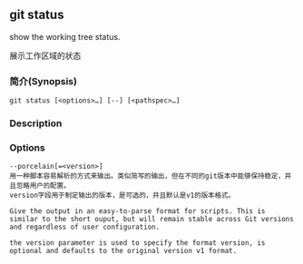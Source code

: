 ## git status

show the working tree status.

展示工作区域的状态



### 简介(Synopsis)

```
git status [<options>…​] [--] [<pathspec>…​]
```



### Description



### Options

````
--porcelain[=<version>]
用一种脚本容易解析的方式来输出。类似简写的输出，但在不同的git版本中能够保持稳定，并且忽略用户的配置。
version字段用于制定输出的版本，是可选的，并且默认是v1的版本格式。

Give the output in an easy-to-parse format for scripts. This is similar to the short ouput, but will remain stable across Git versions and regardless of user configuration. 

the version parameter is used to specify the format version, is optional and defaults to the original version v1 format.
````

